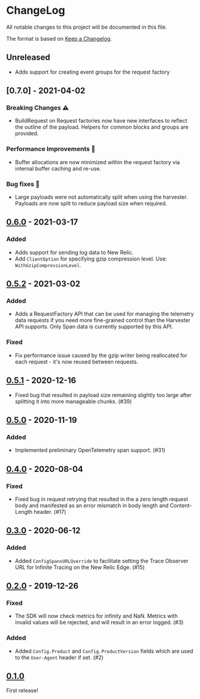 # ChangeLog

All notable changes to this project will be documented in this file.

The format is based on [Keep a Changelog](https://keepachangelog.com/en/1.0.0/).

## Unreleased

* Adds support for creating event groups for the request factory

## [0.7.0] - 2021-04-02

### Breaking Changes ⚠️ 
* BuildRequest on Request factories now have new interfaces to reflect the outline of the payload. Helpers for common blocks and groups are provided.

### Performance Improvements 🚀 
* Buffer allocations are now minimized within the request factory via internal buffer caching and re-use.

### Bug fixes 🧯
* Large payloads were not automatically split when using the harvester. Payloads are now split to reduce payload size when required.

## [0.6.0] - 2021-03-17
### Added
- Adds support for sending log data to New Relic.
- Add `ClientOption` for specifying gzip compression level. Use:
  `WithGzipCompressionLevel`.

## [0.5.2] - 2021-03-02
### Added
- Adds a RequestFactory API that can be used for managing the telemetry data
requests if you need more fine-grained control than the Harvester API supports.
Only Span data is currently supported by this API.
### Fixed
- Fix performance issue caused by the gzip writer being reallocated for each
request - it's now reused between requests. 

## [0.5.1] - 2020-12-16
- Fixed bug that resulted in payload size remaining slightly too large after
splitting it into more manageable chunks. (#39)

## [0.5.0] - 2020-11-19
### Added
- Implemented preliminary OpenTelemetry span support. (#31)

## [0.4.0] - 2020-08-04
### Fixed
- Fixed bug in request retrying that resulted in the a zero length request
body and manifested as an error mismatch in body length and Content-Length
header. (#17)

## [0.3.0] - 2020-06-12
### Added
- Added `ConfigSpansURLOverride` to facilitate setting the Trace Observer URL
for Infinite Tracing on the New Relic Edge. (#15)

## [0.2.0] - 2019-12-26
### Fixed
- The SDK will now check metrics for infinity and NaN.  Metrics with invalid
values will be rejected, and will result in an error logged. (#3)

### Added
- Added `Config.Product` and `Config.ProductVersion` fields which are
used to the `User-Agent` header if set. (#2)

## [0.1.0]
First release!

[Unreleased]: https://github.com/newrelic/newrelic-telemetry-sdk-go/compare/v0.6.0...HEAD
[0.6.0]: https://github.com/newrelic/newrelic-telemetry-sdk-go/compare/v0.5.2...v0.6.0
[0.5.2]: https://github.com/newrelic/newrelic-telemetry-sdk-go/compare/v0.5.1...v0.5.2
[0.5.1]: https://github.com/newrelic/newrelic-telemetry-sdk-go/compare/v0.5.0...v0.5.1
[0.5.0]: https://github.com/newrelic/newrelic-telemetry-sdk-go/compare/v0.4.0...v0.5.0
[0.4.0]: https://github.com/newrelic/newrelic-telemetry-sdk-go/compare/v0.3.0...v0.4.0
[0.3.0]: https://github.com/newrelic/newrelic-telemetry-sdk-go/compare/v0.2.0...v0.3.0
[0.2.0]: https://github.com/newrelic/newrelic-telemetry-sdk-go/compare/v0.1.0...v0.2.0
[0.1.0]: https://github.com/newrelic/newrelic-telemetry-sdk-go/releases/tag/v0.1.0
